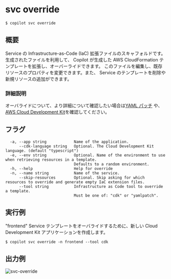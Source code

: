 # svc override
```console
$ copilot svc override
```

## 概要

Service の Infrastructure-as-Code (IaC) 拡張ファイルのスキャフォルドです。
生成されたファイルを利用して、 Copilot が生成した AWS CloudFormation テンプレートを拡張し、オーバーライドできます。
このファイルを編集し、既存リソースのプロパティを変更できます。また、
Service のテンプレートを削除や新規リソースの追加ができます。

### 詳細説明

オーバライドについて、より詳細について確認したい場合は[YAML パッチ](../developing/overrides/yamlpatch.ja.md) や、
[AWS Cloud Development Kit](../developing/overrides/cdk.ja.md)を確認してください。

## フラグ

```console
  -a, --app string            Name of the application.
      --cdk-language string   Optional. The Cloud Development Kit language. (default "typescript")
  -e, --env string            Optional. Name of the environment to use when retrieving resources in a template.
                              Defaults to a random environment.
  -h, --help                  Help for override
  -n, --name string           Name of the service.
      --skip-resources        Optional. Skip asking for which resources to override and generate empty IaC extension files.
      --tool string           Infrastructure as Code tool to override a template.
                              Must be one of: "cdk" or "yamlpatch".
```

## 実行例

"frontend" Service テンプレートをオーバライドするために、新しい Cloud Development Kit アプリケーションを作成します。

```console
$ copilot svc override -n frontend --tool cdk
```

## 出力例

![svc-override](https://user-images.githubusercontent.com/879348/227581322-7ef52595-4d92-47ff-860a-329c29ae1e04.gif)
